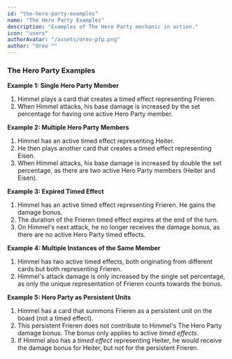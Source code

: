 ```yaml
---
id: "the-hero-party-examples"
name: "The Hero Party Examples"
description: "Examples of The Hero Party mechanic in action."
icon: "users"
authorAvatar: "/assets/oreo-pfp.png"
author: "Oreo ™️"
---
```


### The Hero Party Examples

**Example 1: Single Hero Party Member**

1.  Himmel plays a card that creates a timed effect representing Frieren.
2.  When Himmel attacks, his base damage is increased by the set percentage for having one active Hero Party member.

**Example 2: Multiple Hero Party Members**

1.  Himmel has an active timed effect representing Heiter.
2.  He then plays another card that creates a timed effect representing Eisen.
3.  When Himmel attacks, his base damage is increased by double the set percentage, as there are two active Hero Party members (Heiter and Eisen).

**Example 3: Expired Timed Effect**

1.  Himmel has an active timed effect representing Frieren. He gains the damage bonus.
2.  The duration of the Frieren timed effect expires at the end of the turn.
3.  On Himmel's next attack, he no longer receives the damage bonus, as there are no active Hero Party timed effects.

**Example 4: Multiple Instances of the Same Member**

1.  Himmel has two active timed effects, both originating from different cards but both representing Frieren.
2.  Himmel's attack damage is only increased by the single set percentage, as only the unique representation of Frieren counts towards the bonus.

**Example 5: Hero Party as Persistent Units**

1.  Himmel has a card that summons Frieren as a persistent unit on the board (not a timed effect).
2.  This persistent Frieren does not contribute to Himmel's The Hero Party damage bonus. The bonus only applies to active *timed effects*.
3.  If Himmel also has a *timed effect* representing Heiter, he would receive the damage bonus for Heiter, but not for the persistent Frieren.